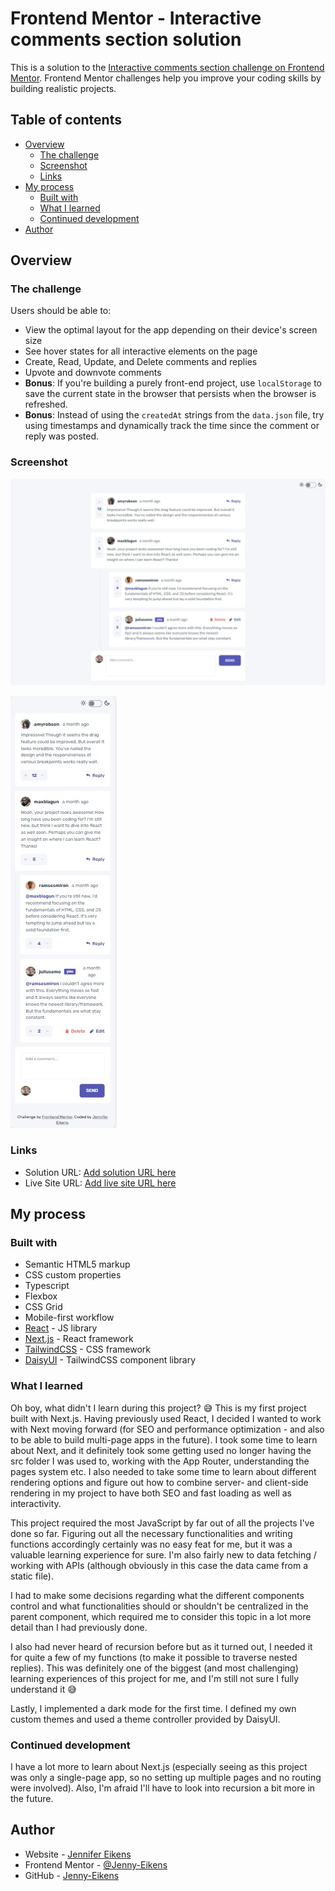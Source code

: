 # Frontend Mentor - Interactive comments section solution

This is a solution to the [Interactive comments section challenge on Frontend Mentor](https://www.frontendmentor.io/challenges/interactive-comments-section-iG1RugEG9). Frontend Mentor challenges help you improve your coding skills by building realistic projects.

## Table of contents

- [Overview](#overview)
  - [The challenge](#the-challenge)
  - [Screenshot](#screenshot)
  - [Links](#links)
- [My process](#my-process)
  - [Built with](#built-with)
  - [What I learned](#what-i-learned)
  - [Continued development](#continued-development)
- [Author](#author)

## Overview

### The challenge

Users should be able to:

- View the optimal layout for the app depending on their device's screen size
- See hover states for all interactive elements on the page
- Create, Read, Update, and Delete comments and replies
- Upvote and downvote comments
- **Bonus**: If you're building a purely front-end project, use `localStorage` to save the current state in the browser that persists when the browser is refreshed.
- **Bonus**: Instead of using the `createdAt` strings from the `data.json` file, try using timestamps and dynamically track the time since the comment or reply was posted.

### Screenshot

![Desktop](public/images/Screenshot_Desktop.jpg)

![Mobile](public/images/Screenshot_Mobile.jpg)

### Links

- Solution URL: [Add solution URL here](https://your-solution-url.com)
- Live Site URL: [Add live site URL here](https://your-live-site-url.com)

## My process

### Built with

- Semantic HTML5 markup
- CSS custom properties
- Typescript
- Flexbox
- CSS Grid
- Mobile-first workflow
- [React](https://reactjs.org/) - JS library
- [Next.js](https://nextjs.org/) - React framework
- [TailwindCSS](https://tailwindcss.com/) - CSS framework
- [DaisyUI](https://daisyui.com/) - TailwindCSS component library

### What I learned

Oh boy, what didn't I learn during this project? :sweat_smile:
This is my first project built with Next.js. Having previously used React, I decided I wanted to work with Next moving forward (for SEO and performance optimization - and also to be able to build multi-page apps in the future). I took some time to learn about Next, and it definitely took some getting used no longer having the src folder I was used to, working with the App Router, understanding the pages system etc. I also needed to take some time to learn about different rendering options and figure out how to combine server- and client-side rendering in my project to have both SEO and fast loading as well as interactivity.

This project required the most JavaScript by far out of all the projects I've done so far. Figuring out all the necessary functionalities and writing functions accordingly certainly was no easy feat for me, but it was a valuable learning experience for sure. I'm also fairly new to data fetching / working with APIs (although obviously in this case the data came from a static file).

I had to make some decisions regarding what the different components control and what functionalities should or shouldn't be centralized in the parent component, which required me to consider this topic in a lot more detail than I had previously done.

I also had never heard of recursion before but as it turned out, I needed it for quite a few of my functions (to make it possible to traverse nested replies). This was definitely one of the biggest (and most challenging) learning experiences of this project for me, and I'm still not sure I fully understand it :sweat_smile:

Lastly, I implemented a dark mode for the first time. I defined my own custom themes and used a theme controller provided by DaisyUI.

### Continued development

I have a lot more to learn about Next.js (especially seeing as this project was only a single-page app, so no setting up multiple pages and no routing were involved). Also, I'm afraid I'll have to look into recursion a bit more in the future.

## Author

- Website - [Jennifer Eikens](https://jenny-eikens.github.io/portfolio-page/#projects)
- Frontend Mentor - [@Jenny-Eikens](https://www.frontendmentor.io/profile/Jenny-Eikens)
- GitHub - [Jenny-Eikens](https://github.com/Jenny-Eikens)
